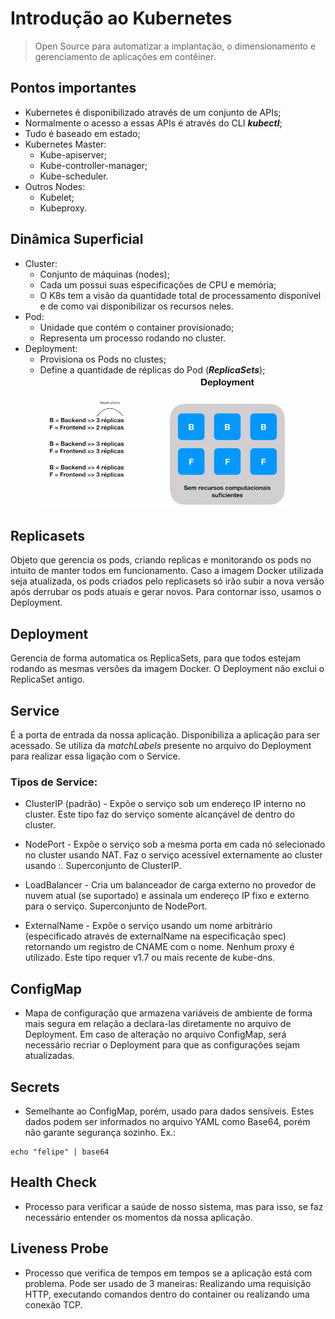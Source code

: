 # **Introdução ao Kubernetes**
> Open Source para automatizar a implantação, o dimensionamento e gerenciamento de aplicações em contêiner.

## Pontos importantes
- Kubernetes é disponibilizado através de um conjunto de APIs;
- Normalmente o acesso a essas APIs é através do CLI ***kubectl***;
- Tudo é baseado em estado;
- Kubernetes Master:
    - Kube-apiserver;
    - Kube-controller-manager;
    - Kube-scheduler.
- Outros Nodes:
    - Kubelet;
    - Kubeproxy.

## Dinâmica Superficial

-  Cluster:
    - Conjunto de máquinas (nodes);
    - Cada um possui suas especificações de CPU e memória;
    - O K8s tem a visão da quantidade total de processamento disponível e de como vai disponibilizar os recursos neles.
- Pod:
    - Unidade que contém o container provisionado;
    - Representa um processo rodando no cluster.
- Deployment:
    - Provisiona os Pods no clustes;
    - Define a quantidade de réplicas do Pod (***ReplicaSets***);
![Deployments](../assets/k8s-deployment.png)

## Replicasets
Objeto que gerencia os pods, criando replicas e monitorando os pods no intuito de manter todos em funcionamento.
Caso a imagem Docker utilizada seja atualizada, os pods criados pelo replicasets só irão subir a nova versão após derrubar os pods atuais e gerar novos. Para contornar isso, usamos o Deployment.

## Deployment
Gerencia de forma automatica os ReplicaSets, para que todos estejam rodando as mesmas versões da imagem Docker. O Deployment não exclui o ReplicaSet antigo.

## Service
É a porta de entrada da nossa aplicação. Disponibiliza a aplicação para ser acessado.
Se utiliza da *matchLabels* presente no arquivo do Deployment para realizar essa ligação com o Service.

### Tipos de Service:
- ClusterIP (padrão) - Expõe o serviço sob um endereço IP interno no cluster. Este tipo faz do serviço somente alcançável de dentro do cluster.

- NodePort - Expõe o serviço sob a mesma porta em cada nó selecionado no cluster usando NAT. Faz o serviço acessível externamente ao cluster usando <NodeIP>:<NodePort>. Superconjunto de ClusterIP.

- LoadBalancer - Cria um balanceador de carga externo no provedor de nuvem atual (se suportado) e assinala um endereço IP fixo e externo para o serviço. Superconjunto de NodePort.

- ExternalName - Expõe o serviço usando um nome arbitrário (especificado através de externalName na especificação spec) retornando um registro de CNAME com o nome. Nenhum proxy é utilizado. Este tipo requer v1.7 ou mais recente de kube-dns.

## ConfigMap
- Mapa de configuração que armazena variáveis de ambiente de forma mais segura em relação a declara-las diretamente no arquivo de Deployment. Em caso de alteração no arquivo ConfigMap, será necessário recriar o Deployment para que as configurações sejam atualizadas.

## Secrets
- Semelhante ao ConfigMap, porém, usado para dados sensíveis. Estes dados podem ser informados no arquivo YAML como Base64, porém não garante segurança sozinho. Ex.:
```
echo "felipe" | base64
```

## Health Check
- Processo para verificar a saúde de nosso sistema, mas para isso, se faz necessário entender os momentos da nossa aplicação.

## Liveness Probe
- Processo que verifica de tempos em tempos se a aplicação está com problema. Pode ser usado de 3 maneiras: Realizando uma requisição HTTP, executando comandos dentro do container ou realizando uma conexão TCP.
